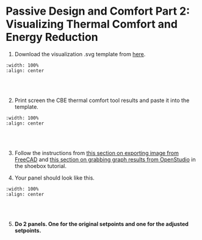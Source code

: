 # Passive Design and Comfort Part 2: Visualizing Thermal Comfort and Energy Reduction

1. Download the visualization .svg template from <a href="https://github.com/chenkianwee/ifc2osmod_gendgn_egs/blob/main/svg/viz_cmf_template.svg" target="_blank">here</a>.
```{image} ../_static/cmf2/cmf2_1.png
:width: 100%
:align: center
```
<br/><br/>

2. Print screen the CBE thermal comfort tool results and paste it into the template.
```{image} ../_static/cmf2/cmf2_2.png
:width: 100%
:align: center
```
<br/><br/>

3. Follow the instructions from [this section on exporting image from FreeCAD](02_5_shoebox_p5.md#export-image-from-freecad) and [this section on grabbing graph results from OpenStudio](02_5_shoebox_p5.md#grab-graph-from-openstudio) in the shoebox tutorial.

4. Your panel should look like this.
```{image} ../_static/cmf2/cmf2_3.jpg
:width: 100%
:align: center
```
<br/><br/>

5. **Do 2 panels. One for the original setpoints and one for the adjusted setpoints.**


